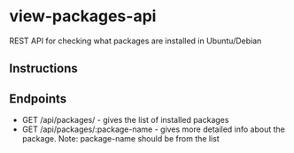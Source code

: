 # view-packages-api
REST API for checking what packages are installed in Ubuntu/Debian

## Instructions


## Endpoints

* GET /api/packages/ - gives the list of installed packages
* GET /api/packages/:package-name - gives more detailed info about the package. Note: package-name should be from the list
